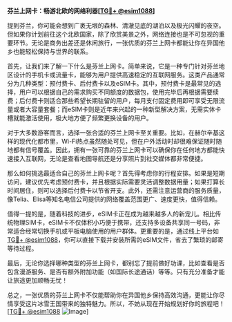 **芬兰上网卡：畅游北欧的网络利器[[TG💪+ @esim1088](https://t.me/s/esim1088)]**

提到芬兰，你可能会想到广袤无垠的森林、清澈见底的湖泊以及极光闪耀的夜空。但如果你计划前往这个北欧国家，除了欣赏美景之外，网络连接也是不可忽视的重要环节。无论是商务出差还是休闲旅行，一张优质的芬兰上网卡都能让你在异国他乡也能轻松保持与世界的联系。

首先，让我们来了解一下什么是芬兰上网卡。简单来说，它是一种专门针对芬兰地区设计的手机卡或流量卡，能够为用户提供高速稳定的互联网服务。这类产品通常分为几种类型：预付费卡、后付费卡以及eSIM卡。其中，预付费卡是最常见的选择，用户可以根据自己的需求购买不同额度的数据包，使用完毕后再根据需要续费；后付费卡则适合那些希望长期驻留的用户，每月支付固定费用即可享受无限流量或者大容量套餐；而eSIM卡则是近年来兴起的一种新型解决方案，无需实体卡槽就能激活使用，极大地方便了频繁更换设备的用户。

对于大多数游客而言，选择一张合适的芬兰上网卡至关重要。比如，在赫尔辛基这样的现代化都市里，Wi-Fi热点虽然随处可见，但在户外活动时却很难保证随时随地都有信号覆盖。因此，拥有一张可靠的芬兰上网卡可以确保你在任何地方都能快速接入互联网，无论是查看地图导航还是分享照片到社交媒体都非常便捷。

那么如何挑选最适合自己的芬兰上网卡呢？首先得考虑你的行程安排。如果是短期访问，建议优先考虑预付费卡，并且根据实际需要灵活调整数据用量；如果打算长时间居住，则可以选择后付费卡以节省开支。此外，还需注意运营商的服务质量，像Telia、Elisa等知名电信公司提供的网络覆盖范围更广、速度更快，值得信赖。

值得一提的是，随着科技的进步，eSIM卡正在成为越来越多人的新宠儿。相比传统物理SIM卡，eSIM卡不仅体积小巧便于携带，还支持多设备共享同一号码，非常适合经常切换手机或平板电脑使用的用户群体。更重要的是，通过线上平台如[TG💪+ @esim1088](https://t.me/s/esim1088)，你可以直接下载并安装所需的eSIM文件，省去了繁琐的邮寄等待过程。

最后，无论你选择哪种类型的芬兰上网卡，都别忘了提前做好功课，比如查看是否包含漫游服务、是否有额外附加功能（如国际长途通话）等等。只有充分准备才能让旅途更加顺畅无忧！

总之，一张优质的芬兰上网卡不仅能帮助你在异国他乡保持高效沟通，更能让你尽情享受这片冰雪王国带来的独特魅力。所以，不妨从现在开始规划好你的旅程吧！[[TG💪+ @esim1088](https://t.me/s/esim1088) ![Image](https://i.postimg.cc/4NQfJmqS/Snipaste-2025-05-13-00-14-12.png)]